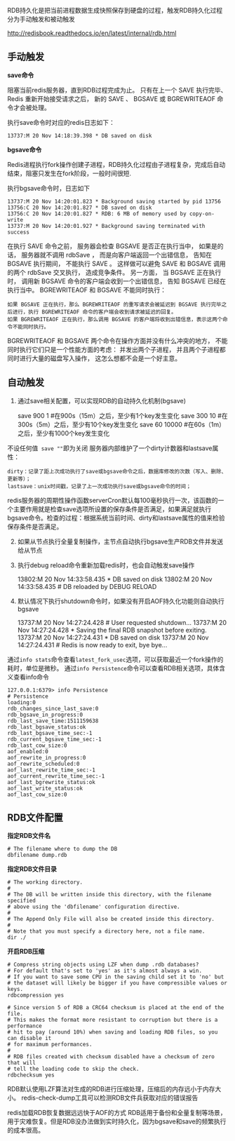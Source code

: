 RDB持久化是把当前进程数据生成快照保存到硬盘的过程，触发RDB持久化过程分为手动触发和被动触发

http://redisbook.readthedocs.io/en/latest/internal/rdb.html

## 手动触发

**save命令**

阻塞当前redis服务器，直到RDB过程完成为止。
只有在上一个 SAVE 执行完毕、 Redis 重新开始接受请求之后， 新的 SAVE 、 BGSAVE 或 BGREWRITEAOF 命令才会被处理。

执行save命令时对应的redis日志如下：

	13737:M 20 Nov 14:18:39.398 * DB saved on disk

**bgsave命令**

Redis进程执行fork操作创建子进程，RDB持久化过程由子进程复杂，完成后自动结束，阻塞只发生在fork阶段，一般时间很短.

执行bgsave命令时，日志如下

    13737:M 20 Nov 14:20:01.823 * Background saving started by pid 13756
    13756:C 20 Nov 14:20:01.827 * DB saved on disk
    13756:C 20 Nov 14:20:01.827 * RDB: 6 MB of memory used by copy-on-write
    13737:M 20 Nov 14:20:01.927 * Background saving terminated with success

在执行 SAVE 命令之前， 服务器会检查 BGSAVE 是否正在执行当中， 如果是的话， 服务器就不调用 rdbSave ， 而是向客户端返回一个出错信息， 告知在 BGSAVE 执行期间， 不能执行 SAVE 。
这样做可以避免 SAVE 和 BGSAVE 调用的两个 rdbSave 交叉执行， 造成竞争条件。
另一方面， 当 BGSAVE 正在执行时， 调用新 BGSAVE 命令的客户端会收到一个出错信息， 告知 BGSAVE 已经在执行当中。
BGREWRITEAOF 和 BGSAVE 不能同时执行：

    如果 BGSAVE 正在执行，那么 BGREWRITEAOF 的重写请求会被延迟到 BGSAVE 执行完毕之后进行，执行 BGREWRITEAOF 命令的客户端会收到请求被延迟的回复。
    如果 BGREWRITEAOF 正在执行，那么调用 BGSAVE 的客户端将收到出错信息，表示这两个命令不能同时执行。

BGREWRITEAOF 和 BGSAVE 两个命令在操作方面并没有什么冲突的地方， 不能同时执行它们只是一个性能方面的考虑： 并发出两个子进程， 并且两个子进程都同时进行大量的磁盘写入操作， 这怎么想都不会是一个好主意。

## 自动触发
1. 通过save相关配置，可以实现RDB的自动持久化机制(bgsave)

    save 900 1 #在900s（15m）之后，至少有1个key发生变化
    save 300 10 #在300s（5m）之后，至少有10个key发生变化
    save 60 10000 #在60s（1m）之后，至少有1000个key发生变化

不设任何值` save ""`即为关闭
服务器内部维护了一个dirty计数器和lastsave属性：

    dirty：记录了距上次成功执行了save或bgsave命令之后，数据库修改的次数（写入、删除、更新等）；
    lastsave：unix时间戳，记录了上一次成功执行save或bgsave命令的时间；

redis服务器的周期性操作函数serverCron默认每100毫秒执行一次，该函数的一个主要作用就是检查save选项所设置的保存条件是否满足，如果满足就执行bgsave命令。检查的过程：根据系统当前时间、dirty和lastsave属性的值来检验保存条件是否满足。

2. 如果从节点执行全量复制操作，主节点自动执行bgsave生产RDB文件并发送给从节点
3. 执行debug reload命令重新加载redis时，也会自动触发save操作

    13802:M 20 Nov 14:33:58.435 * DB saved on disk
    13802:M 20 Nov 14:33:58.435 # DB reloaded by DEBUG RELOAD

4. 默认情况下执行shutdown命令时，如果没有开启AOF持久化功能则自动执行bgsave

      13737:M 20 Nov 14:27:24.428 # User requested shutdown...
      13737:M 20 Nov 14:27:24.428 * Saving the final RDB snapshot before exiting.
      13737:M 20 Nov 14:27:24.431 * DB saved on disk
      13737:M 20 Nov 14:27:24.431 # Redis is now ready to exit, bye bye...

通过`info stats`命令查看`latest_fork_usec`选项，可以获取最近一个fork操作的耗时，单位是微秒。
通过`info Persistence`命令可以查看RDB相关选项，具体含义查看info命令

    127.0.0.1:6379> info Persistence
    # Persistence
    loading:0
    rdb_changes_since_last_save:0
    rdb_bgsave_in_progress:0
    rdb_last_save_time:1511159638
    rdb_last_bgsave_status:ok
    rdb_last_bgsave_time_sec:-1
    rdb_current_bgsave_time_sec:-1
    rdb_last_cow_size:0
    aof_enabled:0
    aof_rewrite_in_progress:0
    aof_rewrite_scheduled:0
    aof_last_rewrite_time_sec:-1
    aof_current_rewrite_time_sec:-1
    aof_last_bgrewrite_status:ok
    aof_last_write_status:ok
    aof_last_cow_size:0

## RDB文件配置
**指定RDB文件名**

    # The filename where to dump the DB
    dbfilename dump.rdb

**指定RDB文件目录**

    # The working directory.
    #
    # The DB will be written inside this directory, with the filename specified
    # above using the 'dbfilename' configuration directive.
    #
    # The Append Only File will also be created inside this directory.
    #
    # Note that you must specify a directory here, not a file name.
    dir ./

**开启RDB压缩**

    # Compress string objects using LZF when dump .rdb databases?
    # For default that's set to 'yes' as it's almost always a win.
    # If you want to save some CPU in the saving child set it to 'no' but
    # the dataset will likely be bigger if you have compressible values or keys.
    rdbcompression yes
    
    # Since version 5 of RDB a CRC64 checksum is placed at the end of the file.
    # This makes the format more resistant to corruption but there is a performance
    # hit to pay (around 10%) when saving and loading RDB files, so you can disable it
    # for maximum performances.
    #
    # RDB files created with checksum disabled have a checksum of zero that will
    # tell the loading code to skip the check.
    rdbchecksum yes

RDB默认使用LZF算法对生成的RDB进行压缩处理，压缩后的内存远小于内存大小。
redis-check-dump工具可以检测RDB文件兵获取对应的错误报告

redis加载RDB恢复数据远远快于AOF的方式
RDB适用于备份和全量复制等场景，用于灾难恢复。但是RDB没办法做到实时持久化，因为bgsave和save的频繁执行的成本很高。